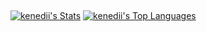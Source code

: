## 
[![kenedii's Stats](https://github-readme-stats.vercel.app/api?username=kenedii&theme=vue-dark&show_icons=true&hide_border=true&count_private=true)](https://github.com/kenedii)
[![kenedii's Top Languages](https://github-readme-stats.vercel.app/api/top-langs/?username=kenedii&theme=vue-dark&show_icons=true&hide_border=true&layout=compact)](https://github.com/kenedii)


<!--
**kenedii/kenedii** is a ✨ _special_ ✨ repository because its `README.md` (this file) appears on your GitHub profile.

Here are some ideas to get you started:

- 🔭 I’m currently working on ...
- 🌱 I’m currently learning ...
- 👯 I’m looking to collaborate on ...
- 🤔 I’m looking for help with ...
- 💬 Ask me about ...
- 📫 How to reach me: ...
- 😄 Pronouns: ...
- ⚡ Fun fact: ...
-->
